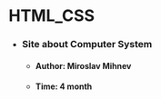 # HTML_CSS 
  - ### Site about Computer System
     
    - #### Author: Miroslav Mihnev
    - #### Time: 4 month
